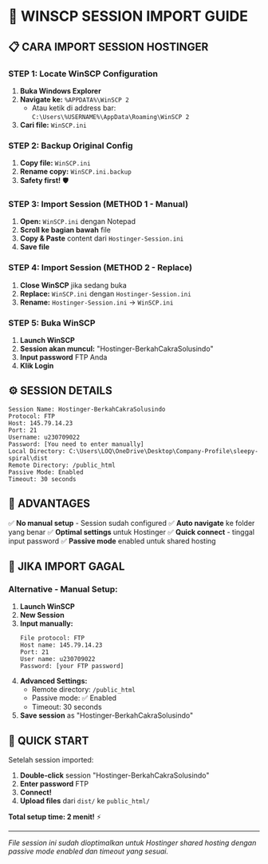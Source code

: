 # 🚀 WINSCP SESSION IMPORT GUIDE

## 📋 CARA IMPORT SESSION HOSTINGER

### STEP 1: Locate WinSCP Configuration
1. **Buka Windows Explorer**
2. **Navigate ke:** `%APPDATA%\WinSCP 2`
   - Atau ketik di address bar: `C:\Users\%USERNAME%\AppData\Roaming\WinSCP 2`
3. **Cari file:** `WinSCP.ini`

### STEP 2: Backup Original Config
1. **Copy file:** `WinSCP.ini`
2. **Rename copy:** `WinSCP.ini.backup`
3. **Safety first!** 🛡️

### STEP 3: Import Session (METHOD 1 - Manual)
1. **Open:** `WinSCP.ini` dengan Notepad
2. **Scroll ke bagian bawah** file
3. **Copy & Paste** content dari `Hostinger-Session.ini`
4. **Save file**

### STEP 4: Import Session (METHOD 2 - Replace)
1. **Close WinSCP** jika sedang buka
2. **Replace:** `WinSCP.ini` dengan `Hostinger-Session.ini`
3. **Rename:** `Hostinger-Session.ini` → `WinSCP.ini`

### STEP 5: Buka WinSCP
1. **Launch WinSCP**
2. **Session akan muncul:** "Hostinger-BerkahCakraSolusindo"
3. **Input password** FTP Anda
4. **Klik Login**

## ⚙️ SESSION DETAILS

```
Session Name: Hostinger-BerkahCakraSolusindo
Protocol: FTP
Host: 145.79.14.23
Port: 21
Username: u230709022
Password: [You need to enter manually]
Local Directory: C:\Users\LOQ\OneDrive\Desktop\Company-Profile\sleepy-spiral\dist
Remote Directory: /public_html
Passive Mode: Enabled
Timeout: 30 seconds
```

## 🎯 ADVANTAGES

✅ **No manual setup** - Session sudah configured
✅ **Auto navigate** ke folder yang benar
✅ **Optimal settings** untuk Hostinger
✅ **Quick connect** - tinggal input password
✅ **Passive mode** enabled untuk shared hosting

## 🔧 JIKA IMPORT GAGAL

### Alternative - Manual Setup:
1. **Launch WinSCP**
2. **New Session**
3. **Input manually:**
   ```
   File protocol: FTP
   Host name: 145.79.14.23
   Port: 21
   User name: u230709022
   Password: [your FTP password]
   ```
4. **Advanced Settings:**
   - Remote directory: `/public_html`
   - Passive mode: ✅ Enabled
   - Timeout: 30 seconds
5. **Save session** as "Hostinger-BerkahCakraSolusindo"

## 🚀 QUICK START

Setelah session imported:
1. **Double-click** session "Hostinger-BerkahCakraSolusindo"
2. **Enter password** FTP
3. **Connect!**
4. **Upload files** dari `dist/` ke `public_html/`

**Total setup time: 2 menit!** ⚡

---

*File session ini sudah dioptimalkan untuk Hostinger shared hosting dengan passive mode enabled dan timeout yang sesuai.*
